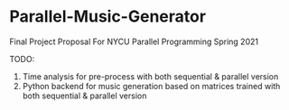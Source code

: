 # Parallel-Music-Generator
Final Project Proposal For NYCU Parallel Programming Spring 2021

TODO:
1. Time analysis for pre-process with both sequential & parallel version
2. Python backend for music generation based on matrices trained with both sequential & parallel version
